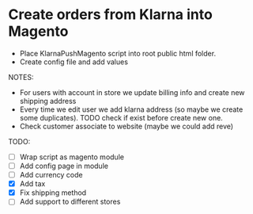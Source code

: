 # Create orders from Klarna into Magento

- Place KlarnaPushMagento script into root public html folder.
- Create config file and add values

NOTES:
- For users with account in store we update billing info and create new shipping address
- Every time we edit user we add klarna address (so maybe we create some duplicates). TODO check if exist before create new one.
- Check customer associate to website (maybe we could add reve)

TODO:
- [ ] Wrap script as magento module
- [ ] Add config page in module
- [ ] Add currency code
- [x] Add tax
- [x] Fix shipping method
- [ ] Add support to different stores
